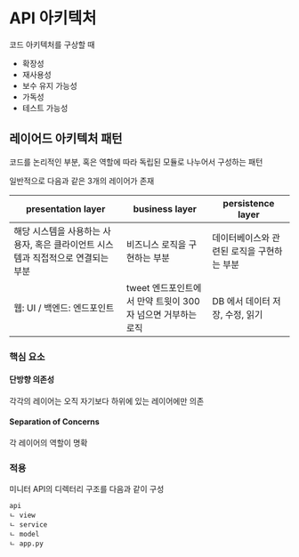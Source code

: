 # API 아키텍처

코드 아키텍처를 구상할 때

* 확장성
* 재사용성
* 보수 유지 가능성
* 가독성
* 테스트 가능성



## 레이어드 아키텍처 패턴

코드를 논리적인 부분, 혹은 역할에 따라 독립된 모듈로 나누어서 구성하는 패턴

일반적으로 다음과 같은 3개의 레이어가 존재

presentation layer | business layer | persistence layer
--- | --- | ---
해당 시스템을 사용하는 사용자, 혹은 클라이언트 시스템과 직접적으로 연결되는 부분 | 비즈니스 로직을 구현하는 부분  | 데이터베이스와 관련된 로직을 구현하는 부분
웹: UI / 백엔드: 엔드포인트 | tweet 엔드포인트에서 만약 트윗이 300자 넘으면 거부하는 로직 | DB 에서 데이터 저장, 수정, 읽기



### 핵심 요소

#### 단방향 의존성

각각의 레이어는 오직 자기보다 하위에 있는 레이어에만 의존

#### Separation of Concerns

각 레이어의 역할이 명확



### 적용

미니터 API의 디렉터리 구조를 다음과 같이 구성

```
api
ㄴ view
ㄴ service
ㄴ model
ㄴ app.py
```

